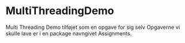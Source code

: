 # MultiThreadingDemo
Multi Threading Demo tilføjet som en opgave for sig selv
Opgaverne vi skulle lave er i en package navngivet Assignments.
